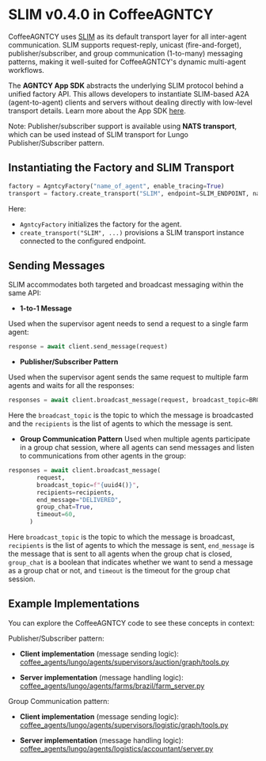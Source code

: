 # SLIM v0.4.0 in CoffeeAGNTCY

CoffeeAGNTCY uses [SLIM](../messaging/slim-core.md) as its default transport layer for all inter-agent communication. SLIM supports request-reply, unicast (fire-and-forget), publisher/subscriber, and group communication (1-to-many) messaging patterns, making it well-suited for CoffeeAGNTCY's dynamic multi-agent workflows.

The **AGNTCY App SDK** abstracts the underlying SLIM protocol behind a unified factory API. This allows developers to instantiate SLIM-based A2A (agent-to-agent) clients and servers without dealing directly with low-level transport details. Learn more about the App SDK [here](https://github.com/agntcy/app-sdk).

Note: Publisher/subscriber support is available using **NATS transport**, which can be used instead of SLIM transport for Lungo Publisher/Subscriber pattern.

## Instantiating the Factory and SLIM Transport

```python
factory = AgntcyFactory("name_of_agent", enable_tracing=True)
transport = factory.create_transport("SLIM", endpoint=SLIM_ENDPOINT, name="default/default/graph")
```

Here:  
- `AgntcyFactory` initializes the factory for the agent.  
- `create_transport("SLIM", ...)` provisions a SLIM transport instance connected to the configured endpoint.  

## Sending Messages  

SLIM accommodates both targeted and broadcast messaging within the same API:  

- **1-to-1 Message**

Used when the supervisor agent needs to send a request to a single farm agent:  

```python
response = await client.send_message(request)
```

- **Publisher/Subscriber Pattern**

Used when the supervisor agent sends the same request to multiple farm agents and waits for all the responses:

```python
responses = await client.broadcast_message(request, broadcast_topic=BROADCAST_TOPIC, recipients=recipients)
```

Here the `broadcast_topic` is the topic to which the message is broadcasted and the `recipients` is the list of agents to which the message is sent.

- **Group Communication Pattern**
Used when multiple agents participate in a group chat session, where all agents can send messages and listen to communications from other agents in the group:

```python
responses = await client.broadcast_message(
        request,
        broadcast_topic=f"{uuid4()}",
        recipients=recipients,
        end_message="DELIVERED",
        group_chat=True,
        timeout=60,
      )
```

Here `broadcast_topic` is the topic to which the message is broadcast, `recipients` is the list of agents to which the message is sent, `end_message` is the message that is sent to all agents when the group chat is closed, `group_chat` is a boolean that indicates whether we want to send a message as a group chat or not, and `timeout` is the timeout for the group chat session.

## Example Implementations  

You can explore the CoffeeAGNTCY code to see these concepts in context:  

Publisher/Subscriber pattern:

- **Client implementation** (message sending logic):
  [coffee_agents/lungo/agents/supervisors/auction/graph/tools.py](https://github.com/agntcy/coffeeAgntcy/blob/main/coffeeAGNTCY/coffee_agents/lungo/agents/supervisors/auction/graph/tools.py)

- **Server implementation** (message handling logic):
  [coffee_agents/lungo/agents/farms/brazil/farm_server.py](https://github.com/agntcy/coffeeAgntcy/blob/main/coffeeAGNTCY/coffee_agents/lungo/agents/farms/brazil/farm_server.py)

Group Communication pattern:

- **Client implementation** (message sending logic):
  [coffee_agents/lungo/agents/supervisors/logistic/graph/tools.py](https://github.com/agntcy/coffeeAgntcy/blob/main/coffeeAGNTCY/coffee_agents/lungo/agents/supervisors/logistic/graph/tools.py)

- **Server implementation** (message handling logic):
  [coffee_agents/lungo/agents/logistics/accountant/server.py](https://github.com/agntcy/coffeeAgntcy/blob/main/coffeeAGNTCY/coffee_agents/lungo/agents/logistics/accountant/server.py)
